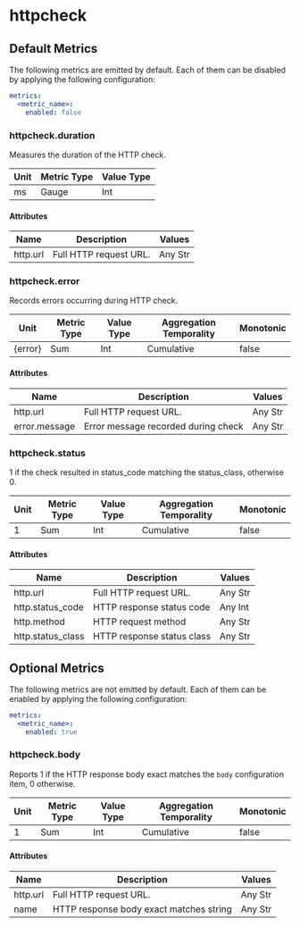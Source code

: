 [comment]: <> (Code generated by mdatagen. DO NOT EDIT.)

# httpcheck

## Default Metrics

The following metrics are emitted by default. Each of them can be disabled by applying the following configuration:

```yaml
metrics:
  <metric_name>:
    enabled: false
```

### httpcheck.duration

Measures the duration of the HTTP check.

| Unit | Metric Type | Value Type |
| ---- | ----------- | ---------- |
| ms | Gauge | Int |

#### Attributes

| Name | Description | Values |
| ---- | ----------- | ------ |
| http.url | Full HTTP request URL. | Any Str |

### httpcheck.error

Records errors occurring during HTTP check.

| Unit | Metric Type | Value Type | Aggregation Temporality | Monotonic |
| ---- | ----------- | ---------- | ----------------------- | --------- |
| {error} | Sum | Int | Cumulative | false |

#### Attributes

| Name | Description | Values |
| ---- | ----------- | ------ |
| http.url | Full HTTP request URL. | Any Str |
| error.message | Error message recorded during check | Any Str |

### httpcheck.status

1 if the check resulted in status_code matching the status_class, otherwise 0.

| Unit | Metric Type | Value Type | Aggregation Temporality | Monotonic |
| ---- | ----------- | ---------- | ----------------------- | --------- |
| 1 | Sum | Int | Cumulative | false |

#### Attributes

| Name | Description | Values |
| ---- | ----------- | ------ |
| http.url | Full HTTP request URL. | Any Str |
| http.status_code | HTTP response status code | Any Int |
| http.method | HTTP request method | Any Str |
| http.status_class | HTTP response status class | Any Str |

## Optional Metrics

The following metrics are not emitted by default. Each of them can be enabled by applying the following configuration:

```yaml
metrics:
  <metric_name>:
    enabled: true
```

### httpcheck.body

Reports 1 if the HTTP response body exact matches the `body` configuration item, 0 otherwise.

| Unit | Metric Type | Value Type | Aggregation Temporality | Monotonic |
| ---- | ----------- | ---------- | ----------------------- | --------- |
| 1 | Sum | Int | Cumulative | false |

#### Attributes

| Name | Description | Values |
| ---- | ----------- | ------ |
| http.url | Full HTTP request URL. | Any Str |
| name | HTTP response body exact matches string | Any Str |
